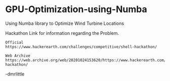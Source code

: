 # GPU-Optimization-using-Numba
Using Numba library to Optimize Wind Turbine Locations

Hackathon Link for information regarding the Problem.

    Official
    https://www.hackerearth.com/challenges/competitive/shell-hackathon/

    Web Archive
    https://web.archive.org/web/20201024153620/https://www.hackerearth.com/challenges/competitive/shell-hackathon/

-dmrlittle

